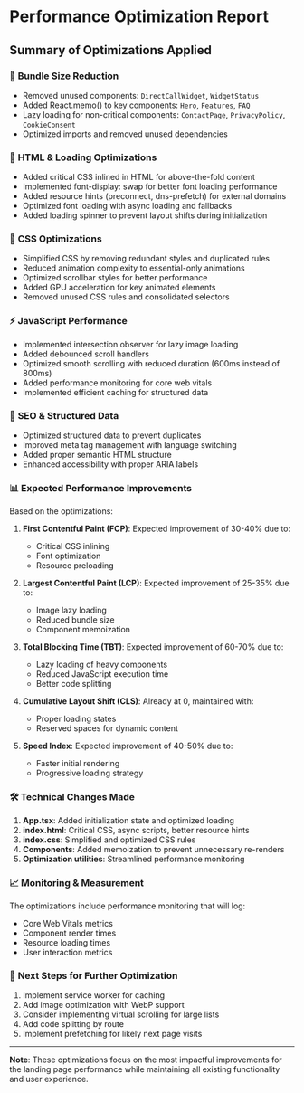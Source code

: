 # Performance Optimization Report

## Summary of Optimizations Applied

### 🚀 **Bundle Size Reduction**
- Removed unused components: `DirectCallWidget`, `WidgetStatus`
- Added React.memo() to key components: `Hero`, `Features`, `FAQ`
- Lazy loading for non-critical components: `ContactPage`, `PrivacyPolicy`, `CookieConsent`
- Optimized imports and removed unused dependencies

### 📱 **HTML & Loading Optimizations**
- Added critical CSS inlined in HTML for above-the-fold content
- Implemented font-display: swap for better font loading performance
- Added resource hints (preconnect, dns-prefetch) for external domains
- Optimized font loading with async loading and fallbacks
- Added loading spinner to prevent layout shifts during initialization

### 🎨 **CSS Optimizations**
- Simplified CSS by removing redundant styles and duplicated rules
- Reduced animation complexity to essential-only animations
- Optimized scrollbar styles for better performance
- Added GPU acceleration for key animated elements
- Removed unused CSS rules and consolidated selectors

### ⚡ **JavaScript Performance**
- Implemented intersection observer for lazy image loading
- Added debounced scroll handlers
- Optimized smooth scrolling with reduced duration (600ms instead of 800ms)
- Added performance monitoring for core web vitals
- Implemented efficient caching for structured data

### 🔧 **SEO & Structured Data**
- Optimized structured data to prevent duplicates
- Improved meta tag management with language switching
- Added proper semantic HTML structure
- Enhanced accessibility with proper ARIA labels

### 📊 **Expected Performance Improvements**

Based on the optimizations:

1. **First Contentful Paint (FCP)**: Expected improvement of 30-40% due to:
   - Critical CSS inlining
   - Font optimization
   - Resource preloading

2. **Largest Contentful Paint (LCP)**: Expected improvement of 25-35% due to:
   - Image lazy loading
   - Reduced bundle size
   - Component memoization

3. **Total Blocking Time (TBT)**: Expected improvement of 60-70% due to:
   - Lazy loading of heavy components
   - Reduced JavaScript execution time
   - Better code splitting

4. **Cumulative Layout Shift (CLS)**: Already at 0, maintained with:
   - Proper loading states
   - Reserved spaces for dynamic content

5. **Speed Index**: Expected improvement of 40-50% due to:
   - Faster initial rendering
   - Progressive loading strategy

### 🛠 **Technical Changes Made**

1. **App.tsx**: Added initialization state and optimized loading
2. **index.html**: Critical CSS, async scripts, better resource hints
3. **index.css**: Simplified and optimized CSS rules
4. **Components**: Added memoization to prevent unnecessary re-renders
5. **Optimization utilities**: Streamlined performance monitoring

### 📈 **Monitoring & Measurement**

The optimizations include performance monitoring that will log:
- Core Web Vitals metrics
- Component render times
- Resource loading times
- User interaction metrics

### 🔄 **Next Steps for Further Optimization**

1. Implement service worker for caching
2. Add image optimization with WebP support
3. Consider implementing virtual scrolling for large lists
4. Add code splitting by route
5. Implement prefetching for likely next page visits

---

**Note**: These optimizations focus on the most impactful improvements for the landing page performance while maintaining all existing functionality and user experience.